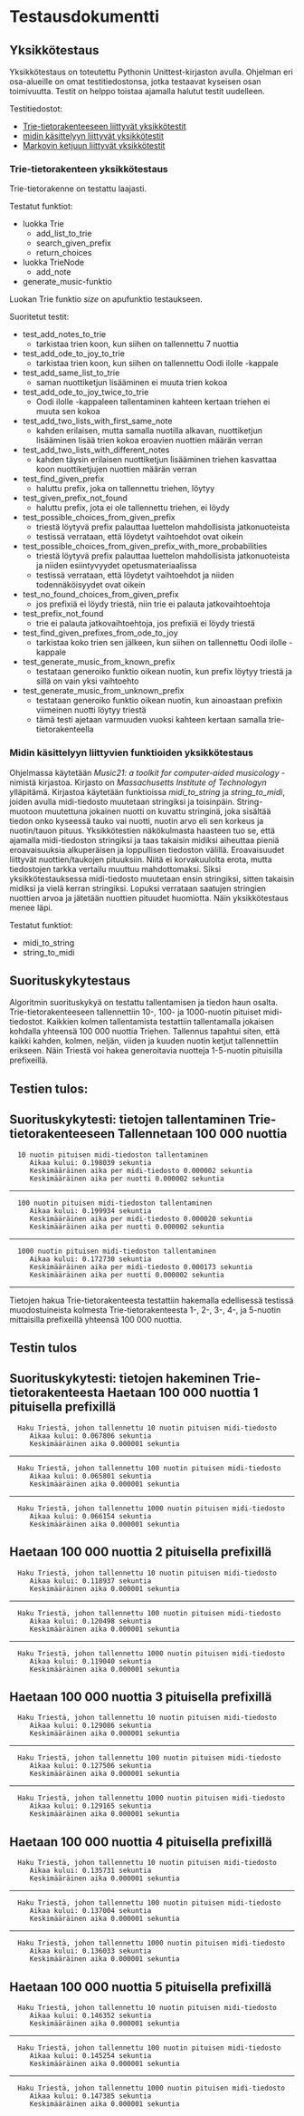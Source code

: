 # Testausdokumentti

## Yksikkötestaus

Yksikkötestaus on toteutettu Pythonin Unittest-kirjaston avulla. Ohjelman eri osa-alueille on omat testitiedostonsa, jotka testaavat kyseisen osan toimivuutta. Testit on helppo toistaa ajamalla halutut testit uudelleen. 

Testitiedostot:
- [Trie-tietorakenteeseen liittyvät yksikkötestit](../src/tests/trie_test.py)
- [midin käsittelyyn liittyvät yksikkötestit](../src/tests/midi_test.py)
- [Markovin ketjuun liittyvät yksikkötestit](../src/tests/markovchain_test.py)

### Trie-tietorakenteen yksikkötestaus

Trie-tietorakenne on testattu laajasti.

Testatut funktiot:
- luokka Trie
  - add_list_to_trie
  - search_given_prefix
  - return_choices
- luokka TrieNode
  - add_note
- generate_music-funktio

Luokan Trie funktio *size* on apufunktio testaukseen.

Suoritetut testit:
- test_add_notes_to_trie
  - tarkistaa trien koon, kun siihen on tallennettu 7 nuottia
- test_add_ode_to_joy_to_trie
  - tarkistaa trien koon, kun siihen on tallennettu Oodi ilolle -kappale
- test_add_same_list_to_trie
  - saman nuottiketjun lisääminen ei muuta trien kokoa
- test_add_ode_to_joy_twice_to_trie
  - Oodi ilolle -kappaleen tallentaminen kahteen kertaan triehen ei muuta sen kokoa 
- test_add_two_lists_with_first_same_note
  - kahden erilaisen, mutta samalla nuotilla alkavan, nuottiketjun lisääminen lisää trien kokoa eroavien nuottien määrän verran 
- test_add_two_lists_with_different_notes
  - kahden täysin erilaisen nuottiketjun lisääminen triehen kasvattaa koon nuottiketjujen nuottien määrän verran
- test_find_given_prefix
  - haluttu prefix, joka on tallennettu triehen, löytyy
- test_given_prefix_not_found
  - haluttu prefix, jota ei ole tallennettu triehen, ei löydy
- test_possible_choices_from_given_prefix
  - triestä löytyvä prefix palauttaa luettelon mahdollisista jatkonuoteista
  - testissä verrataan, että löydetyt vaihtoehdot ovat oikein
- test_possible_choices_from_given_prefix_with_more_probabilities
  - triestä löytyvä prefix palauttaa luettelon mahdollisista jatkonuoteista ja niiden esiintyvyydet opetusmateriaalissa
  - testissä verrataan, että löydetyt vaihtoehdot ja niiden todennäköisyydet ovat oikein
- test_no_found_choices_from_given_prefix
  - jos prefixiä ei löydy triestä, niin trie ei palauta jatkovaihtoehtoja
- test_prefix_not_found
  - trie ei palauta jatkovaihtoehtoja, jos prefixiä ei löydy triestä 
- test_find_given_prefixes_from_ode_to_joy
  - tarkistaa koko trien sen jälkeen, kun siihen on tallennettu Oodi ilolle -kappale
- test_generate_music_from_known_prefix
  - testataan generoiko funktio oikean nuotin, kun prefix löytyy triestä ja sillä on vain yksi vaihtoehto
- test_generate_music_from_unknown_prefix
  - testataan generoiko funktio oikean nuotin, kun ainoastaan prefixin viimeinen nuotti löytyy triestä
  - tämä testi ajetaan varmuuden vuoksi kahteen kertaan samalla trie-tietorakenteella

### Midin käsittelyyn liittyvien funktioiden yksikkötestaus

Ohjelmassa käytetään *Music21: a toolkit for computer-aided musicology* -nimistä kirjastoa. Kirjasto on *Massachusetts Institute of Technologyn* ylläpitämä. Kirjastoa käytetään funktioissa *midi_to_string* ja *string_to_midi*, joiden avulla midi-tiedosto muutetaan stringiksi ja toisinpäin. String-muotoon muutettuna jokainen nuotti on kuvattu stringinä, joka sisältää tiedon onko kyseessä tauko vai nuotti, nuotin arvo eli sen korkeus ja nuotin/tauon pituus. Yksikkötestien näkökulmasta haasteen tuo se, että ajamalla midi-tiedoston stringiksi ja taas takaisin midiksi aiheuttaa pieniä eroavaisuuksia alkuperäisen ja loppullisen tiedoston välillä. Eroavaisuudet liittyvät nuottien/taukojen pituuksiin. Niitä ei korvakuulolta erota, mutta tiedostojen tarkka vertailu muuttuu mahdottomaksi. Siksi yksikkötestauksessa midi-tiedosto muutetaan ensin stringiksi, sitten takaisin midiksi ja vielä kerran stringiksi. Lopuksi verrataan saatujen stringien nuottien arvoa ja jätetään nuottien pituudet huomiotta. Näin yksikkötestaus menee läpi.

Testatut funktiot:
- midi_to_string
- string_to_midi

## Suorituskykytestaus

Algoritmin suorituskykyä on testattu tallentamisen ja tiedon haun osalta. Trie-tietorakenteeseen tallennettiin 10-, 100- ja 1000-nuotin pituiset midi-tiedostot. Kaikkien kolmen tallentamista testattiin tallentamalla jokaisen kohdalla yhteensä 100 000 nuottia Triehen. Tallennus tapahtui siten, että kaikki kahden, kolmen, neljän, viiden ja kuuden nuotin ketjut tallennettiin erikseen. Näin Triestä voi hakea generoitavia nuotteja 1-5-nuotin pituisilla prefixeillä.  

Testien tulos:
-----------------------------------------------------------------------------
Suorituskykytesti: tietojen tallentaminen Trie-tietorakenteeseen
   Tallennetaan 100 000 nuottia
-----------------------------------------------------------------------------
      10 nuotin pituisen midi-tiedoston tallentaminen
         Aikaa kului: 0.198039 sekuntia
         Keskimääräinen aika per midi-tiedosto 0.000002 sekuntia
         Keskimääräinen aika per nuotti 0.000002 sekuntia
-----------------------------------------------------------------------------
      100 nuotin pituisen midi-tiedoston tallentaminen
         Aikaa kului: 0.199934 sekuntia
         Keskimääräinen aika per midi-tiedosto 0.000020 sekuntia
         Keskimääräinen aika per nuotti 0.000002 sekuntia
-----------------------------------------------------------------------------
      1000 nuotin pituisen midi-tiedoston tallentaminen
         Aikaa kului: 0.172730 sekuntia
         Keskimääräinen aika per midi-tiedosto 0.000173 sekuntia
         Keskimääräinen aika per nuotti 0.000002 sekuntia
-----------------------------------------------------------------------------

Tietojen hakua Trie-tietorakenteesta testattiin hakemalla edellisessä testissä muodostuineista kolmesta Trie-tietorakenteesta 1-, 2-, 3-, 4-, ja 5-nuotin mittaisilla prefixeillä yhteensä 100 000 nuottia.

Testin tulos
-----------------------------------------------------------------------------
Suorituskykytesti: tietojen hakeminen Trie-tietorakenteesta
   Haetaan 100 000 nuottia 1 pituisella prefixillä
-----------------------------------------------------------------------------
      Haku Triestä, johon tallennettu 10 nuotin pituisen midi-tiedosto
         Aikaa kului: 0.067806 sekuntia
         Keskimääräinen aika 0.000001 sekuntia
-----------------------------------------------------------------------------
      Haku Triestä, johon tallennettu 100 nuotin pituisen midi-tiedosto
         Aikaa kului: 0.065801 sekuntia
         Keskimääräinen aika 0.000001 sekuntia
-----------------------------------------------------------------------------
      Haku Triestä, johon tallennettu 1000 nuotin pituisen midi-tiedosto
         Aikaa kului: 0.066154 sekuntia
         Keskimääräinen aika 0.000001 sekuntia
   Haetaan 100 000 nuottia 2 pituisella prefixillä
-----------------------------------------------------------------------------
      Haku Triestä, johon tallennettu 10 nuotin pituisen midi-tiedosto
         Aikaa kului: 0.118937 sekuntia
         Keskimääräinen aika 0.000001 sekuntia
-----------------------------------------------------------------------------
      Haku Triestä, johon tallennettu 100 nuotin pituisen midi-tiedosto
         Aikaa kului: 0.120498 sekuntia
         Keskimääräinen aika 0.000001 sekuntia
-----------------------------------------------------------------------------
      Haku Triestä, johon tallennettu 1000 nuotin pituisen midi-tiedosto
         Aikaa kului: 0.119040 sekuntia
         Keskimääräinen aika 0.000001 sekuntia
   Haetaan 100 000 nuottia 3 pituisella prefixillä
-----------------------------------------------------------------------------
      Haku Triestä, johon tallennettu 10 nuotin pituisen midi-tiedosto
         Aikaa kului: 0.129086 sekuntia
         Keskimääräinen aika 0.000001 sekuntia
-----------------------------------------------------------------------------
      Haku Triestä, johon tallennettu 100 nuotin pituisen midi-tiedosto
         Aikaa kului: 0.127506 sekuntia
         Keskimääräinen aika 0.000001 sekuntia
-----------------------------------------------------------------------------
      Haku Triestä, johon tallennettu 1000 nuotin pituisen midi-tiedosto
         Aikaa kului: 0.129165 sekuntia
         Keskimääräinen aika 0.000001 sekuntia
   Haetaan 100 000 nuottia 4 pituisella prefixillä
-----------------------------------------------------------------------------
      Haku Triestä, johon tallennettu 10 nuotin pituisen midi-tiedosto
         Aikaa kului: 0.135731 sekuntia
         Keskimääräinen aika 0.000001 sekuntia
-----------------------------------------------------------------------------
      Haku Triestä, johon tallennettu 100 nuotin pituisen midi-tiedosto
         Aikaa kului: 0.137004 sekuntia
         Keskimääräinen aika 0.000001 sekuntia
-----------------------------------------------------------------------------
      Haku Triestä, johon tallennettu 1000 nuotin pituisen midi-tiedosto
         Aikaa kului: 0.136033 sekuntia
         Keskimääräinen aika 0.000001 sekuntia
   Haetaan 100 000 nuottia 5 pituisella prefixillä
-----------------------------------------------------------------------------
      Haku Triestä, johon tallennettu 10 nuotin pituisen midi-tiedosto
         Aikaa kului: 0.146352 sekuntia
         Keskimääräinen aika 0.000001 sekuntia
-----------------------------------------------------------------------------
      Haku Triestä, johon tallennettu 100 nuotin pituisen midi-tiedosto
         Aikaa kului: 0.145254 sekuntia
         Keskimääräinen aika 0.000001 sekuntia
-----------------------------------------------------------------------------
      Haku Triestä, johon tallennettu 1000 nuotin pituisen midi-tiedosto
         Aikaa kului: 0.147385 sekuntia
         Keskimääräinen aika 0.000001 sekuntia

